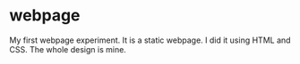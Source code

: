 # webpage
My first webpage experiment. It is a static webpage. I did it using HTML and CSS. The whole design is mine.
